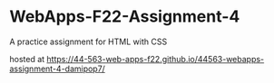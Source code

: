 # WebApps-F22-Assignment-4
A practice assignment for HTML with CSS

hosted at https://44-563-web-apps-f22.github.io/44563-webapps-assignment-4-damipop7/
